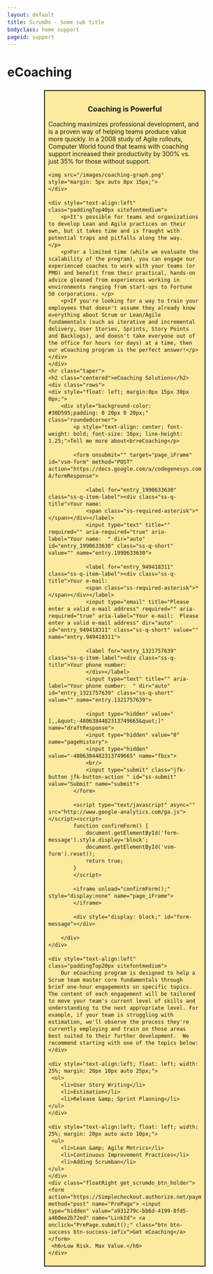```yaml
---
layout: default
title: ScrumDo - Some sub title
bodyclass: home support
pageid: support
---
```


  
  <div class="container">
	<div class="rows">
	<h1 class="eCoaching">eCoaching</h1>
	<div style="float: right; width: 350px; margin: 5px 50px 8px 20px; padding: 8px; border: solid 2px; background-color: #FCEAA1;">
	<h3 style="font-weight: bold; text-align: center;">Coaching is Powerful</h3>
	<p>Coaching maximizes professional development, and is a proven way of helping teams produce value more quickly.  In a 2008 study of Agile rollouts, Computer World found that teams with coaching support increased their productivity by 300% vs. just 35% for those without support.</p>
		
	<img src="/images/coaching-graph.png" style="margin: 5px auto 8px 15px;">
	</div>
	
	<div style="text-align:left" class="paddingTop40px sitefontmedium">
		<p>It's possible for teams and organizations to develop Lean and Agile practices on their own, but it takes time and is fraught with potential traps and pitfalls along the way.  </p> 
		<p>For a limited time (while we evaluate the scalability of the program), you can engage our experienced coaches to work with your teams (or PMO) and benefit from their practical, hands-on advice gleaned from experiences working in environments ranging from start-ups to Fortune 50 corporations. </p> 
		<p>If you're looking for a way to train your employees that doesn't assume they already know everything about Scrum or Lean/Agile fundamentals (such as iterative and incremental delivery, User Stories, Sprints, Story Points and Backlogs), and doesn't take everyone out of the office for hours (or days) at a time, then our eCoaching program is the perfect answer!</p>
	</div>
	</div>
	<hr class="taper">
	<h2 class="centered">eCoaching Solutions</h2>
	<div class="rows">                
	<div style="float: left; margin:0px 15px 30px 0px;">
		<div style="background-color: #30D595;padding: 0 20px 0 20px;" class="roundedcorner">
			<p style="text-align: center; font-weight: bold; font-size: 16px; line-height: 1.25;">Tell me more about<br>eCoaching</p>
			
			<form onsubmit="" target="page_iFrame" id="vsm-form" method="POST" action="https://docs.google.com/a/codegenesys.com/forms/d/1cRdMtGzflc55W_6utD2CnkGl8hilqa7WhTu17j43a-A/formResponse">

				<label for="entry_1990633630" class="ss-q-item-label"><div class="ss-q-title">Your name:
				<span class="ss-required-asterisk">*</span></div></label>                            
				<input type="text" title="" required="" aria-required="true" aria-label="Your name:  " dir="auto" id="entry_1990633630" class="ss-q-short" value="" name="entry.1990633630">  
				
				<label for="entry_949418311" class="ss-q-item-label"><div class="ss-q-title">Your e-mail:
				<span class="ss-required-asterisk">*</span></div></label>                            
				<input type="email" title="Please enter a valid e-mail address" required="" aria-required="true" aria-label="Your e-mail:  Please enter a valid e-mail address" dir="auto" id="entry_949418311" class="ss-q-short" value="" name="entry.949418311">
				
				<label for="entry_1321757639" class="ss-q-item-label"><div class="ss-q-title">Your phone number:
				</div></label>                            
				<input type="text" title="" aria-label="Your phone number:  " dir="auto" id="entry_1321757639" class="ss-q-short" value="" name="entry.1321757639">                            
				
				<input type="hidden" value="[,,&quot;-4806384482313749665&quot;]" name="draftResponse">
				<input type="hidden" value="0" name="pageHistory">
				<input type="hidden" value="-4806384482313749665" name="fbzx">
				<br/>
				<input type="submit" class="jfk-button jfk-button-action " id="ss-submit" value="Submit" name="submit">
			</form>
			
			<script type="text/javascript" async="" src="http://www.google-analytics.com/ga.js"></script><script>
			function confirmForm() {
				document.getElementById('form-message').style.display='block'; 
				document.getElementById('vsm-form').reset();
				return true;
			}                        
			</script>
			
			<iframe onload="confirmForm();" style="display:none" name="page_iFrame">                   
			</iframe> 
			
			<div style="display: block;" id="form-message"></div>
			
		</div>
	</div>              
	
	<div style="text-align:left" class="paddingTop20px sitefontmedium">
		Our eCoaching program is designed to help a Scrum team master core fundamentals through brief one-hour engagements on specific topics.  The content of each engagement will be tailored to move your team's current level of skills and understanding to the next appropriate level. For example, if your team is struggling with estimation, we'll observe the process they're currently employing and train on those areas best suited to their further development.  We recommend starting with one of the topics below:  
	</div>
	
	<div style="text-align:left; float: left; width: 25%; margin: 20px 10px auto 25px;">
	 <ul>
		<li>User Story Writing</li>
		<li>Estimation</li>
		<li>Release &amp; Sprint Planning</li>
	</ul>       
	</div>
	
	<div style="text-align:left; float: left; width: 25%; margin: 20px auto auto 10px;">
	 <ul>
		<li>Lean &amp; Agile Metrics</li>
		<li>Continuous Improvement Practices</li>
		<li>Adding Scrumban</li>
	</ul>       
	</div> 
	<div class="floatRight get_scrumdo_btn_holder">
	<form action="https://Simplecheckout.authorize.net/payment/CatalogPayment.aspx" method="post" name="PrePage"> <input type="hidden" value="a931279c-bb6d-4199-8fd5-a460ee2b72ed" name="LinkId"> <a onclick="PrePage.submit();" class="btn btn-success btn-success-iefix">Get eCoaching</a> </form>
	 <h6>Low Risk. Max Value.</h6>
	</div>

		 
</div>
	
  </div>
